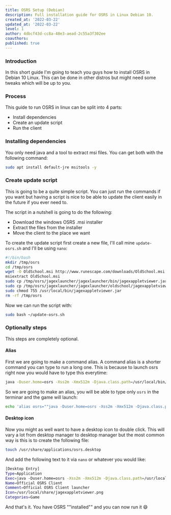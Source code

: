 ```yaml
---
title: OSRS Setup (Debian)
description: Full installation guide for OSRS in Linux Debian 10.
created_at: '2022-03-22'
updated_at: '2022-03-22'
level: 1
author: 4dbcf43d-cc8a-48e3-aead-2c55a3f302ee
coauthors: 
published: true
---
```


### Introduction

In this short guide I'm going to teach you guys how to install OSRS in Debian 10 Linux. This can be done in other distros but might need some tweaks which will be up to you.

### Process

This guide to run OSRS in linux can be split into 4 parts:

- Install dependencies
- Create an update script
- Run the client

### Installing dependencies

You only need java and a tool to extract msi files.
You can get both with the following command:

```bash
sudo apt install default-jre msitools -y
```

### Create update script

This is going to be a quite simple script.
You can just run the commands if you want but having a script is nice to be able to update the client easily in the future if you ever need to.

The script in a nutshell is going to do the following:

- Download the windows OSRS .msi installer
- Extract the files from the installer
- Move the client to the place we want

To create the update script first create a new file, I'll call mine `update-osrs.sh` and I'll be using `nano`:

```bash
#!/bin/bash
mkdir /tmp/osrs
cd /tmp/osrs
wget -O OldSchool.msi http://www.runescape.com/downloads/OldSchool.msi
msiextract OldSchool.msi
sudo cp /tmp/osrs/jagexlauncher/jagexlauncher/bin/jagexappletviewer.jar /usr/local/bin/jagexappletviewer.jar
sudo cp /tmp/osrs/jagexlauncher/jagexlauncher/oldschool/jagexappletviewer.png /usr/local/share/jagexappletviewer.png
sudo chmod 755 /usr/local/bin/jagexappletviewer.jar
rm -rf /tmp/osrs
```

Now we can run the script with:

```bash
sudo bash ~/update-osrs.sh
```

### Optionally steps

This steps are completely optional.

#### Alias

First we are going to make a command alias. A command alias is a shorter command you can type to run a long one.
This is because to launch osrs right now you would have to type this everytime:

```bash
java -Duser.home=osrs -Xss2m -Xmx512m -Djava.class.path=/usr/local/bin/jagexappletviewer.jar -Dcom.jagex.config=http://oldschool.runescape.com/jav_config.ws jagexappletviewer /usr/local/share/
```

So we are going to make an alias, you will be able to type only `osrs` in the terminar and the game will launch:

```bash
echo 'alias osrs=""java -Duser.home=osrs -Xss2m -Xmx512m -Djava.class.path=/usr/local/bin/jagexappletviewer.jar -Dcom.jagex.config=http://oldschool.runescape.com/jav_config.ws jagexappletviewer /usr/local/share/""' | sudo tee --append /etc/bash.bashrc
```

#### Desktop icon

Now you might as well want to have a desktop icon to double click.
This will vary a lot from desktop manager to desktop manager but the most common way is this is to create the following file:

```bash
touch /usr/share/applications/osrs.desktop
```

And add the following text to it via `nano` or whatever you would like:

```bash
[Desktop Entry]
Type=Application
Exec=java -Duser.home=osrs -Xss2m -Xmx512m -Djava.class.path=/usr/local/bin/jagexappletviewer.jar -Dcom.jagex.config=http://oldschool.runescape.com/jav_config.ws jagexappletviewer /usr/local/share/
Name=Official OSRS Client
Comment=Official OSRS Client launcher
Icon=/usr/local/share/jagexappletviewer.png
Categories=Game
```

And that's it. You have OSRS ""installed"" and you can now run it 😄